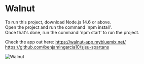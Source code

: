 # Walnut
To run this project, download Node.js 14.6 or above.\
Open the project and run the command 'npm install'.\
Once that's done, run the command 'npm start' to run the project.

Check the app out here: https://walnut-app.mybluemix.net/
https://github.com/benjamingarcia10/sjsu-spartans

![Walnut](https://i.gyazo.com/091a3bec15618f5b909daac535f8f387.png)
